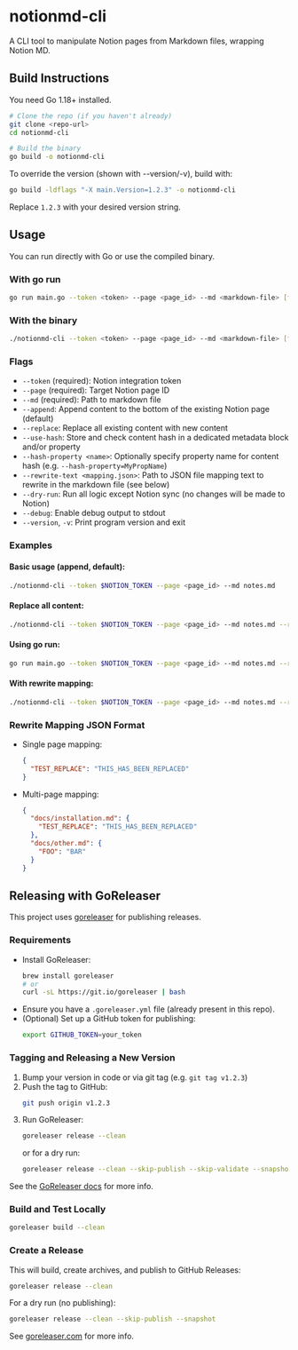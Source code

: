 # notionmd-cli
A CLI tool to manipulate Notion pages from Markdown files, wrapping Notion MD.

## Build Instructions

You need Go 1.18+ installed.

```sh
# Clone the repo (if you haven't already)
git clone <repo-url>
cd notionmd-cli

# Build the binary
go build -o notionmd-cli
```

To override the version (shown with --version/-v), build with:

```sh
go build -ldflags "-X main.Version=1.2.3" -o notionmd-cli
```
Replace `1.2.3` with your desired version string.

## Usage

You can run directly with Go or use the compiled binary.

### With go run
```sh
go run main.go --token <token> --page <page_id> --md <markdown-file> [flags]
```

### With the binary
```sh
./notionmd-cli --token <token> --page <page_id> --md <markdown-file> [flags]
```

### Flags
- `--token` (required): Notion integration token
- `--page` (required): Target Notion page ID
- `--md` (required): Path to markdown file
- `--append`: Append content to the bottom of the existing Notion page (default)
- `--replace`: Replace all existing content with new content
- `--use-hash`: Store and check content hash in a dedicated metadata block and/or property
- `--hash-property <name>`: Optionally specify property name for content hash (e.g. `--hash-property=MyPropName`)
- `--rewrite-text <mapping.json>`: Path to JSON file mapping text to rewrite in the markdown file (see below)
- `--dry-run`: Run all logic except Notion sync (no changes will be made to Notion)
- `--debug`: Enable debug output to stdout
- `--version`, `-v`: Print program version and exit

### Examples

#### Basic usage (append, default):
```sh
./notionmd-cli --token $NOTION_TOKEN --page <page_id> --md notes.md
```

#### Replace all content:
```sh
./notionmd-cli --token $NOTION_TOKEN --page <page_id> --md notes.md --replace
```

#### Using go run:
```sh
go run main.go --token $NOTION_TOKEN --page <page_id> --md notes.md --replace --debug
```

#### With rewrite mapping:
```sh
./notionmd-cli --token $NOTION_TOKEN --page <page_id> --md notes.md --rewrite-text notion-links.json
```

### Rewrite Mapping JSON Format
- Single page mapping:
  ```json
  {
    "TEST_REPLACE": "THIS_HAS_BEEN_REPLACED"
  }
  ```
- Multi-page mapping:
  ```json
  {
    "docs/installation.md": {
      "TEST_REPLACE": "THIS_HAS_BEEN_REPLACED"
    },
    "docs/other.md": {
      "FOO": "BAR"
    }
  }
  ```

## Releasing with GoReleaser

This project uses [goreleaser](https://goreleaser.com/) for publishing releases.

### Requirements
- Install GoReleaser:
  ```sh
  brew install goreleaser
  # or
  curl -sL https://git.io/goreleaser | bash
  ```
- Ensure you have a `.goreleaser.yml` file (already present in this repo).
- (Optional) Set up a GitHub token for publishing:
  ```sh
  export GITHUB_TOKEN=your_token
  ```

### Tagging and Releasing a New Version
1. Bump your version in code or via git tag (e.g. `git tag v1.2.3`)
2. Push the tag to GitHub:
   ```sh
   git push origin v1.2.3
   ```
3. Run GoReleaser:
   ```sh
   goreleaser release --clean
   ```
   or for a dry run:
   ```sh
   goreleaser release --clean --skip-publish --skip-validate --snapshot
   ```

See the [GoReleaser docs](https://goreleaser.com/quick-start/) for more info.

### Build and Test Locally
```sh
goreleaser build --clean
```

### Create a Release
This will build, create archives, and publish to GitHub Releases:
```sh
goreleaser release --clean
```

For a dry run (no publishing):
```sh
goreleaser release --clean --skip-publish --snapshot
```

See [goreleaser.com](https://goreleaser.com/quick-start/) for more info.
